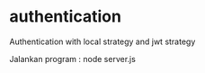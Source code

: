 # authentication
Authentication with local strategy and jwt strategy

Jalankan program : node server.js
